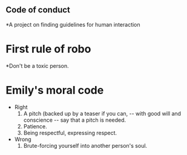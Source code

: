 ## Code of conduct
*A project on finding guidelines for human interaction

# First rule of robo
*Don't be a toxic person.

# Emily's moral code
* Right
  1. A pitch (backed up by a teaser if you can, -- with good will and conscience -- say that a pitch is needed.
  2. Patience.
  3. Being respectful, expressing respect.
* Wrong
  1. Brute-forcing yourself into another person's soul.
